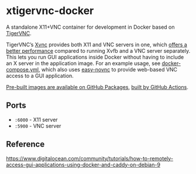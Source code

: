 # xtigervnc-docker

A standalone X11+VNC container for development in Docker based on [TigerVNC](https://tigervnc.org/).

TigerVNC’s [Xvnc](https://tigervnc.org/doc/Xvnc.html) provides both X11 and VNC servers in one, which [offers a better performance][whytiger] compared to running Xvfb and a VNC server separately. This lets you run GUI applications inside Docker without having to include an X server in the application image. For an example usage, see [docker-compose.yml](docker-compose.yml), which also uses [easy-novnc](https://github.com/pgaskin/easy-novnc) to provide web-based VNC access to a GUI application.

[Pre-built images are available on GitHub Packages](https://github.com/dtinth/xtigervnc-docker/pkgs/container/xtigervnc-docker), [built by GitHub Actions](https://github.com/dtinth/xtigervnc-docker/blob/main/.github/workflows/docker-publish.yml).

[whytiger]: https://www.digitalocean.com/community/tutorials/how-to-remotely-access-gui-applications-using-docker-and-caddy-on-debian-9#:~:text=For%20this%20container%2C%20you%20are%20using%20TigerVNC%20and%20its%20built%2Din%20VNC%20server.%20This%20has%20a%20number%20of%20advantages%20over%20using%20a%20separate%20X11%20and%20VNC%20server

## Ports

- `:6000` - X11 server
- `:5900` - VNC server

## Reference

<https://www.digitalocean.com/community/tutorials/how-to-remotely-access-gui-applications-using-docker-and-caddy-on-debian-9>
